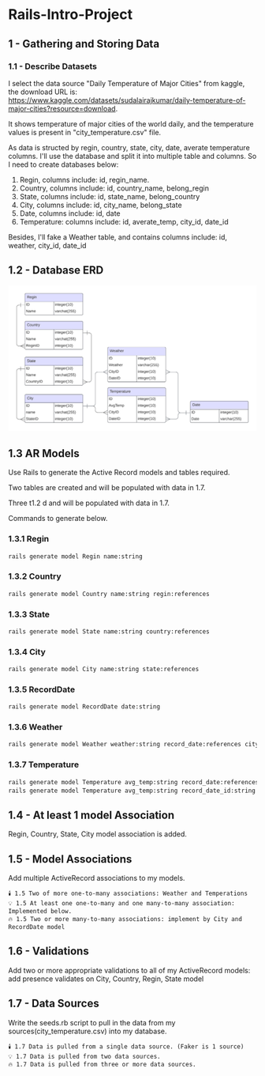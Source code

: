 # Rails-Intro-Project

## 1 - Gathering and Storing Data

### 1.1 - Describe Datasets

I select the data source "Daily Temperature of Major Cities" from kaggle, the download URL is: https://www.kaggle.com/datasets/sudalairajkumar/daily-temperature-of-major-cities?resource=download.

It shows temperature of major cities of the world daily, and the temperature values is present in "city_temperature.csv" file. 

As data is structed by regin, country, state, city, date, averate temperature columns. I'll use the database and split it into multiple table and columns. So I need to create databases below:

1. Regin, columns include: id, regin_name.
2. Country, columns include: id, country_name, belong_regin
3. State, columns include: id, state_name, belong_country
4. City, columns include: id, city_name, belong_state
5. Date, columns include: id, date
6. Temperature: columns include: id, averate_temp, city_id, date_id

Besides, I'll fake a Weather table, and contains columns include: id, weather, city_id, date_id

## 1.2 - Database ERD

![Database ERD](https://github.com/mingwangrrc/Rails-Intro-Project/blob/main/Database%20ERD.png)


## 1.3 AR Models

Use Rails to generate the Active Record models and tables required.

Two tables are created and will be populated with data in 1.7.

Three t1.2	d and will be populated with data in 1.7.

Commands to generate below.

### 1.3.1 Regin

```bash
rails generate model Regin name:string
```

### 1.3.2 Country

```bash
rails generate model Country name:string regin:references
```

### 1.3.3 State

```bash
rails generate model State name:string country:references
```

### 1.3.4 City

```bash
rails generate model City name:string state:references
```

### 1.3.5 RecordDate

```bash
rails generate model RecordDate date:string
```

### 1.3.6 Weather

```bash
rails generate model Weather weather:string record_date:references city:references 
```

### 1.3.7 Temperature

```bash
rails generate model Temperature avg_temp:string record_date:references city:references 
rails generate model Temperature avg_temp:string record_date_id:string city_id:string
```


## 1.4 - At least 1 model Association

Regin, Country, State, City model association is added.



## 1.5 - Model Associations

Add multiple ActiveRecord associations to my models.

	🕯️ 1.5 Two of more one-to-many associations: Weather and Temperations
	💡 1.5 At least one one-to-many and one many-to-many association: Implemented below.
	🔥 1.5 Two or more many-to-many associations: implement by City and RecordDate model



## 1.6 - Validations

Add two or more appropriate validations to all of my ActiveRecord models: add presence validates on City, Country, Regin, State model


## 1.7 - Data Sources

Write the seeds.rb script to pull in the data from my sources(city_temperature.csv) into my database.

    🕯️ 1.7 Data is pulled from a single data source. (Faker is 1 source)
	💡 1.7 Data is pulled from two data sources.
    🔥 1.7 Data is pulled from three or more data sources.

